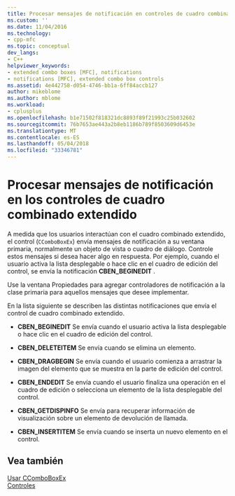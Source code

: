 ```yaml
---
title: Procesar mensajes de notificación en controles de cuadro combinado de extendidos | Documentos de Microsoft
ms.custom: ''
ms.date: 11/04/2016
ms.technology:
- cpp-mfc
ms.topic: conceptual
dev_langs:
- C++
helpviewer_keywords:
- extended combo boxes [MFC], notifications
- notifications [MFC], extended combo box controls
ms.assetid: 4e442758-d054-4746-bb1a-6ff84accb127
author: mikeblome
ms.author: mblome
ms.workload:
- cplusplus
ms.openlocfilehash: b1e71502f818321dc8893f89f21993c25b032602
ms.sourcegitcommit: 76b7653ae443a2b8eb1186b789f8503609d6453e
ms.translationtype: MT
ms.contentlocale: es-ES
ms.lasthandoff: 05/04/2018
ms.locfileid: "33346781"
---
```

# <a name="processing-notification-messages-in-extended-combo-box-controls"></a>Procesar mensajes de notificación en los controles de cuadro combinado extendido
A medida que los usuarios interactúan con el cuadro combinado extendido, el control (`CComboBoxEx`) envía mensajes de notificación a su ventana primaria, normalmente un objeto de vista o cuadro de diálogo. Controle estos mensajes si desea hacer algo en respuesta. Por ejemplo, cuando el usuario activa la lista desplegable o hace clic en el cuadro de edición del control, se envía la notificación **CBEN_BEGINEDIT** .  
  
 Use la ventana Propiedades para agregar controladores de notificación a la clase primaria para aquellos mensajes que desee implementar.  
  
 En la lista siguiente se describen las distintas notificaciones que envía el control de cuadro combinado extendido.  
  
-   **CBEN_BEGINEDIT** Se envía cuando el usuario activa la lista desplegable o hace clic en el cuadro de edición del control.  
  
-   **CBEN_DELETEITEM** Se envía cuando se elimina un elemento.  
  
-   **CBEN_DRAGBEGIN** Se envía cuando el usuario comienza a arrastrar la imagen del elemento que se muestra en la parte de edición del control.  
  
-   **CBEN_ENDEDIT** Se envía cuando el usuario finaliza una operación en el cuadro de edición o selecciona un elemento de la lista desplegable del control.  
  
-   **CBEN_GETDISPINFO** Se envía para recuperar información de visualización sobre un elemento de devolución de llamada.  
  
-   **CBEN_INSERTITEM** Se envía cuando se inserta un nuevo elemento en el control.  
  
## <a name="see-also"></a>Vea también  
 [Usar CComboBoxEx](../mfc/using-ccomboboxex.md)   
 [Controles](../mfc/controls-mfc.md)

